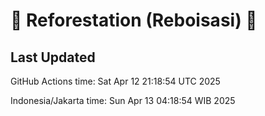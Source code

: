 
# 🌳 Reforestation (Reboisasi) 🌲

## Last Updated

GitHub Actions time: Sat Apr 12 21:18:54 UTC 2025

Indonesia/Jakarta time: Sun Apr 13 04:18:54 WIB 2025
